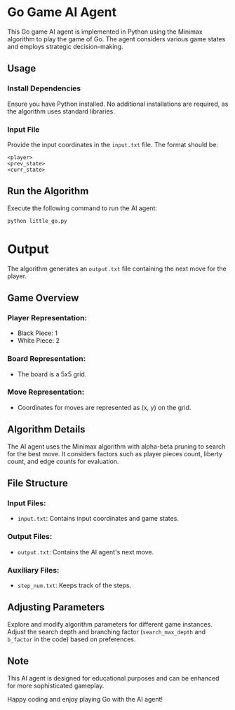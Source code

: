 # Go Game AI Agent

This Go game AI agent is implemented in Python using the Minimax algorithm to play the game of Go. The agent considers various game states and employs strategic decision-making.

## Usage

### Install Dependencies

Ensure you have Python installed. No additional installations are required, as the algorithm uses standard libraries.

### Input File

Provide the input coordinates in the `input.txt` file. The format should be:

```plaintext
<player>
<prev_state>
<curr_state>
```

## Run the Algorithm

Execute the following command to run the AI agent:

```bash
python little_go.py
```

# Output

The algorithm generates an `output.txt` file containing the next move for the player.

## Game Overview

### Player Representation:

- Black Piece: 1
- White Piece: 2

### Board Representation:

- The board is a 5x5 grid.

### Move Representation:

- Coordinates for moves are represented as (x, y) on the grid.

## Algorithm Details

The AI agent uses the Minimax algorithm with alpha-beta pruning to search for the best move. It considers factors such as player pieces count, liberty count, and edge counts for evaluation.

## File Structure

### Input Files:

- `input.txt`: Contains input coordinates and game states.

### Output Files:

- `output.txt`: Contains the AI agent's next move.

### Auxiliary Files:

- `step_num.txt`: Keeps track of the steps.

## Adjusting Parameters

Explore and modify algorithm parameters for different game instances. Adjust the search depth and branching factor (`search_max_depth` and `b_factor` in the code) based on preferences.

## Note

This AI agent is designed for educational purposes and can be enhanced for more sophisticated gameplay.

Happy coding and enjoy playing Go with the AI agent!
